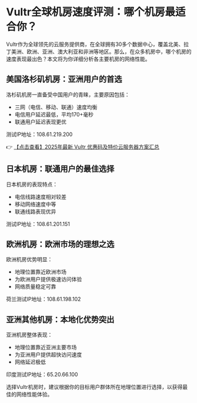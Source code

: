 # Vultr全球机房速度评测：哪个机房最适合你？

Vultr作为全球领先的云服务提供商，在全球拥有30多个数据中心，覆盖北美、拉丁美洲、欧洲、亚洲、澳大利亚和非洲等地区。那么，在众多机房中，哪个机房的速度表现最出色？本文将为你详细分析各主要机房的网络性能。

## 美国洛杉矶机房：亚洲用户的首选

洛杉矶机房一直备受中国用户的青睐，主要原因包括：

- 三网（电信、移动、联通）速度均衡
- 电信用户延迟最低，平均170+毫秒
- 联通用户延迟表现更优

测试IP地址：108.61.219.200

👉 [【点击查看】2025年最新 Vultr 优惠码及特价云服务器方案汇总](https://bit.ly/VuLtr)

## 日本机房：联通用户的最佳选择

日本机房的表现特点：

- 电信线路速度相对较差
- 移动网络速度中等
- 联通线路表现优异

测试IP地址：108.61.201.151

## 欧洲机房：欧洲市场的理想之选

欧洲机房优势明显：

- 地理位置靠近欧洲市场
- 为欧洲用户提供极速访问体验
- 网络质量稳定可靠

荷兰测试IP地址：108.61.198.102

## 亚洲其他机房：本地化优势突出

亚洲机房整体表现：

- 地理位置靠近亚洲主要市场
- 为亚洲用户提供超快访问速度
- 网络延迟极低

印度测试IP地址：65.20.66.100

选择Vultr机房时，建议根据你的目标用户群体所在地理位置进行选择，以获得最佳的网络性能体验。